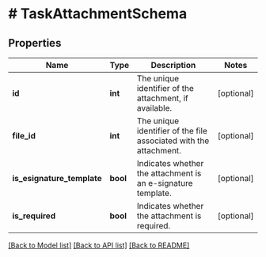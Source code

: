 # # TaskAttachmentSchema

## Properties

Name | Type | Description | Notes
------------ | ------------- | ------------- | -------------
**id** | **int** | The unique identifier of the attachment, if available. | [optional]
**file_id** | **int** | The unique identifier of the file associated with the attachment. | [optional]
**is_esignature_template** | **bool** | Indicates whether the attachment is an e-signature template. | [optional]
**is_required** | **bool** | Indicates whether the attachment is required. | [optional]

[[Back to Model list]](../../README.md#models) [[Back to API list]](../../README.md#endpoints) [[Back to README]](../../README.md)
